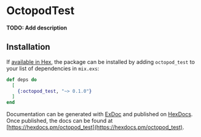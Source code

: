 # OctopodTest

**TODO: Add description**

## Installation

If [available in Hex](https://hex.pm/docs/publish), the package can be installed
by adding `octopod_test` to your list of dependencies in `mix.exs`:

```elixir
def deps do
  [
    {:octopod_test, "~> 0.1.0"}
  ]
end
```

Documentation can be generated with [ExDoc](https://github.com/elixir-lang/ex_doc)
and published on [HexDocs](https://hexdocs.pm). Once published, the docs can
be found at [https://hexdocs.pm/octopod_test](https://hexdocs.pm/octopod_test).

